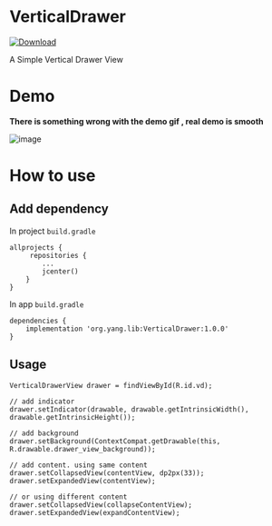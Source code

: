 # VerticalDrawer

[ ![Download](https://api.bintray.com/packages/nianyiyang/VerticalDrawer/VerticalDrawer/images/download.svg?version=1.0.0) ](https://bintray.com/nianyiyang/VerticalDrawer/VerticalDrawer/1.0.0/link)

A Simple Vertical Drawer View

# Demo

**There is something wrong with the demo gif , real demo is smooth**

![image](https://github.com/NianyiYang/VerticalDrawer/blob/master/drawer.gif)

# How to use

## Add dependency

In project `build.gradle`

```
allprojects {
     repositories {
        ...
        jcenter()
    }
}
```

In app `build.gradle`

```
dependencies {
    implementation 'org.yang.lib:VerticalDrawer:1.0.0'
}
```

## Usage

```
VerticalDrawerView drawer = findViewById(R.id.vd);

// add indicator
drawer.setIndicator(drawable, drawable.getIntrinsicWidth(), drawable.getIntrinsicHeight());

// add background
drawer.setBackground(ContextCompat.getDrawable(this, R.drawable.drawer_view_background));

// add content. using same content
drawer.setCollapsedView(contentView, dp2px(33));
drawer.setExpandedView(contentView);

// or using different content
drawer.setCollapsedView(collapseContentView);
drawer.setExpandedView(expandContentView);
```

